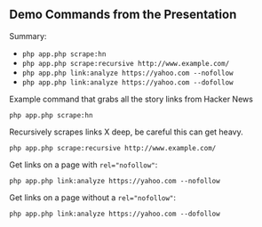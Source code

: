 ## Demo Commands from the Presentation

Summary:

- `php app.php scrape:hn`
- `php app.php scrape:recursive http://www.example.com/`
- `php app.php link:analyze https://yahoo.com --nofollow`
- `php app.php link:analyze https://yahoo.com --dofollow`

Example command that grabs all the story links from Hacker News
```
php app.php scrape:hn
```

Recursively scrapes links X deep, be careful this can get heavy.
```
php app.php scrape:recursive http://www.example.com/
```

Get links on a page with `rel="nofollow"`:
```
php app.php link:analyze https://yahoo.com --nofollow
```

Get links on a page without a `rel="nofollow"`:
```
php app.php link:analyze https://yahoo.com --dofollow
```
